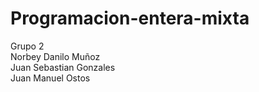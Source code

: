 # Programacion-entera-mixta
Grupo 2<br>
Norbey Danilo Muñoz<br>
Juan Sebastian Gonzales<br>
Juan Manuel Ostos<br>
